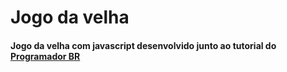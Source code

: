 # Jogo da velha
#### Jogo da velha com javascript desenvolvido junto ao tutorial do [Programador BR](https://www.youtube.com/c/Programadorbr/)
